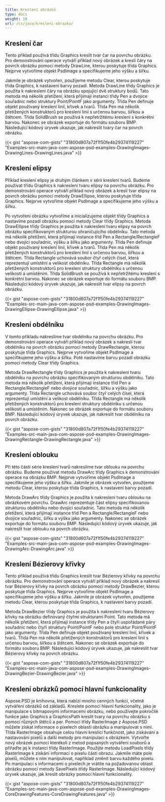 ```yaml
---
title: Kreslení obrázků
type: docs
weight: 10
url: /cs/java/kresleni-obrazku/
---
```


## **Kreslení čar**
Tento příklad používá třídu Graphics kreslit tvar čar na povrchu obrázku. Pro demonstrování operace vytváří příklad nový obrázek a kreslí čáry na povrch obrázku pomocí metody DrawLine, kterou poskytuje třída Graphics. Nejprve vytvoříme objekt PsdImage a specifikujeme jeho výšku a šířku.

Jakmile je obrázek vytvořen, použijeme metodu Clear, kterou poskytuje třída Graphics, k nastavení barvy pozadí. Metoda DrawLine třídy Graphics je použita k nakreslení čáry na obrázku spojující dvě struktury bodů. Tato metoda má několik přetížení, která přijímají instanci třídy Pen a dvojice souřadnic nebo struktury Point/PointF jako argumenty. Třída Pen definuje objekt používaný kreslení linií, křivek a tvarů. Třída Pen má několik přetížených konstruktorů pro kreslení linií s určenou barvou, šířkou a štětcem. Třída SolidBrush se používá k nepřetržitému kreslení s konkrétní barvou. Nakonec se obrázek exportuje do formátu souboru BMP. Následující kódový úryvek ukazuje, jak nakreslit tvary čar na povrch obrázku.



{{< gist "aspose-com-gists" "31800d807a72f1f50fe4b29374119227" "Examples-src-main-java-com-aspose-psd-examples-DrawingImages-DrawingLines-DrawingLines.java" >}}
## **Kreslení elipsy**
Příklad kreslení elipsy je druhým článkem v sérii kreslení tvarů. Budeme používat třídu Graphics k nakreslení tvaru elipsy na povrchu obrázku. Pro demonstrování operace vytváří příklad nový obrázek a kreslí tvar elipsy na povrch obrázku pomocí metody DrawEllipse, kterou poskytuje třída Graphics. Nejprve vytvoříme objekt PsdImage a specifikujeme jeho výšku a šířku.

Po vytvoření obrázku vytvoříme a inicializujeme objekt třídy Graphics a nastavíme pozadí obrázku pomocí metody Clear třídy Graphics. Metoda DrawEllipse třídy Graphics je použita k nakreslení tvaru elipsy na povrch obrázku specifikovaným strukturou ohraničujícího obdélníku. Tato metoda má několik přetížení, která přijímají instance tříd Pen a Rectangle/RectangleF nebo dvojici souřadnic, výšku a šířku jako argumenty. Třída Pen definuje objekt používaný kreslení linií, křivek a tvarů. Třída Pen má několik přetížených konstruktorů pro kreslení linií s určenou barvou, šířkou a štětcem. Třída Rectangle uchovává soubor čtyř celých čísel, která reprezentují umístění a velikost obdélníku. Třída Rectangle má několik přetížených konstruktorů pro kreslení struktury obdélníku s určenou velikostí a umístěním. Třída SolidBrush se používá k nepřetržitému kreslení s konkrétní barvou. Nakonec se obrázek exportuje do formátu souboru BMP. Následující kódový úryvek ukazuje, jak nakreslit tvar elipsy na povrch obrázku.



{{< gist "aspose-com-gists" "31800d807a72f1f50fe4b29374119227" "Examples-src-main-java-com-aspose-psd-examples-DrawingImages-DrawingEllipse-DrawingEllipse.java" >}}
## **Kreslení obdélníku**
V tomto příkladu nakreslíme tvar obdélníku na povrchu obrázku. Pro demonstrování operace vytváří příklad nový obrázek a nakreslí tvar obdélníku na povrch obrázku pomocí metody DrawRectangle, kterou poskytuje třída Graphics. Nejprve vytvoříme objekt PsdImage a specifikujeme jeho výšku a šířku. Poté nastavíme barvu pozadí obrázku pomocí metody Clear třídy Graphics.

Metoda DrawRectangle třídy Graphics je použita k nakreslení tvaru obdélníku na povrchu obrázku specifikovaným strukturou obdélníku. Tato metoda má několik přetížení, která přijímají instance tříd Pen a Rectangle/RectangleF nebo dvojice souřadnic, šířku a výšku jako argumenty. Třída Rectangle uchovává soubor čtyř celých čísel, která reprezentují umístění a velikost obdélníku. Třída Rectangle má několik přetížených konstruktorů pro kreslení struktury obdélníku s určenou velikostí a umístěním. Nakonec se obrázek exportuje do formátu souboru BMP. Následující kódový úryvek ukazuje, jak nakreslit tvar obdélníku na povrch obrázku.



{{< gist "aspose-com-gists" "31800d807a72f1f50fe4b29374119227" "Examples-src-main-java-com-aspose-psd-examples-DrawingImages-DrawingRectangle-DrawingRectangle.java" >}}
## **Kreslení oblouku**
Při této části série kreslení tvarů nakreslíme tvar oblouku na povrchu obrázku. Budeme používat metodu DrawArc třídy Graphics k demonstrování operace na obrázku BMP. Nejprve vytvoříme objekt PsdImage a specifikujeme jeho výšku a šířku. Jakmile je obrázek vytvořen, použijeme metodu Clear, kterou poskytuje třída Graphics, k nastavení barvy pozadí.

Metoda DrawArc třídy Graphics je použita k nakreslení tvaru oblouku na obrázkovém povrchu. DrawArc reprezentuje část elipsy specifikovanou strukturou obdélníku nebo dvojicí souřadnic. Tato metoda má několik přetížení, která přijímají instance tříd Pen a Rectangle/RectangleF nebo dvojice souřadnic, šířku a výšku jako argumenty. Nakonec se obrázek exportuje do formátu souboru BMP. Následující kódový úryvek ukazuje, jak nakreslit tvar oblouku na povrch obrázku.



{{< gist "aspose-com-gists" "31800d807a72f1f50fe4b29374119227" "Examples-src-main-java-com-aspose-psd-examples-DrawingImages-DrawingArc-DrawingArc.java" >}}
## **Kreslení Bézierovy křivky**
Tento příklad používá třídu Graphics kreslit tvar Bézierovy křivky na povrchu obrázku. Pro demonstrování operace vytváří příklad nový obrázek a nakreslí tvar Bézierovy křivky na povrch obrázku pomocí metody DrawBezier, kterou poskytuje třída Graphics. Nejprve vytvoříme objekt PsdImage a specifikujeme jeho výšku a šířku. Jakmile je obrázek vytvořen, použijeme metodu Clear, kterou poskytuje třída Graphics, k nastavení barvy pozadí.

Metoda DrawBezier třídy Graphics je použita k nakreslení tvaru Bézierovy křivky na obrázku definovaný čtyřmi strukturami Point. Tato metoda má několik přetížení, která přijímají instance třídy Pen a čtyři uspořádané páry souřadnic nebo čtyři struktury Point/PointF nebo pole struktur Point/PointF jako argumenty. Třída Pen definuje objekt používaný kreslení linií, křivek a tvarů. Třída Pen má několik přetížených konstruktorů pro kreslení linií s určenou barvou, šířkou a štětcem. Nakonec se obrázek exportuje do formátu souboru BMP. Následující kódový úryvek ukazuje, jak nakreslit tvar Bézierovy křivky na povrch obrázku.



{{< gist "aspose-com-gists" "31800d807a72f1f50fe4b29374119227" "Examples-src-main-java-com-aspose-psd-examples-DrawingImages-DrawingBezier-DrawingBezier.java" >}}
## **Kreslení obrázků pomocí hlavní funkcionality**
Aspose.PSD je knihovna, která nabízí mnoho cenných funkcí, včetně vytváření obrázků od základů. Kreslete pomocí hlavní funkcionality, jako je manipulace s bitmapovými informacemi obrázku, nebo používejte pokročilé funkce jako Graphics a GraphicsPath kreslit tvary na povrchu obrázku s pomocí různých štětců a per. Pomocí třídy RasterImage z Aspose.PSD můžete získat informace o pixelech oblasti obrázku a manipulovat s nimi. Třída RasterImage obsahuje celou hlavní kreslící funkčnost, jako získávání a nastavování pixelů a další metody pro manipulaci s obrázkem. Vytvořte nový obrázek pomocí kterékoli z metod popsaných vytváření souborů a přiřaďte jej k instanci třídy RasterImage. Použijte metodu LoadPixels třídy RasterImage k získání informací o pixelu části obrazu. Jakmile máte pole pixelů, můžete s ním manipulovat, například změnit barvu každého pixelu. Po manipulaci s informacemi o pixelech je vrátíte na požadovanou oblast obrázku pomocí metody SavePixels třídy RasterImage. Následující kódový úryvek ukazuje, jak kreslit obrázky pomocí hlavní funkcionality.



{{< gist "aspose-com-gists" "31800d807a72f1f50fe4b29374119227" "Examples-src-main-java-com-aspose-psd-examples-DrawingImages-CoreDrawingFeatures-CoreDrawingFeatures.java" >}}

